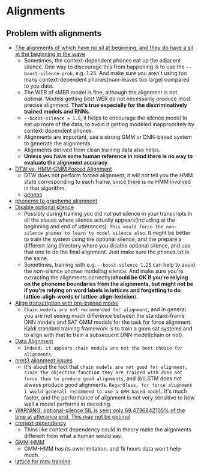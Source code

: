 # Alignments
## Problem with alignments
- [The alignments of which have no sil at beginning, and they do have a sil at the beginning in the wave][1]
    - Sometimes, the context-dependent phones eat up the adjacent silence. One way to discourage this from happening is to use the `--boost-silence-prob`, e.g. 1.25. And make sure you aren't using too many context-dependent phones(num-leaves too large) compared to you data.
    - The WER of sMBR model is fine, although the alignment is not optimal. Models getting best WER do not necessarily produce most precise alignment. **That's true especially for the discriminatively trained models and RNNs**.
    - `--boost-silence = 1.5`, it helps to encourage the silence model to eat up more of the data, to avoid it getting modeled inappropritely by context-dependent phones.
    - Alignments are important, use a strong GMM or DNN-based system to generate the alignments.
    - Alignments derived from clean training data also helps.
    - **Unless you have some human reference in mind there is no way to evaluate the alignment accuracy**.
- [DTW vs. HMM-GMM Forced Alignment][2]
    - DTW does not perform forced alignment, it will not tell you the HMM state corresponding to each frame, since there is no HMM involved in that algorithm.
    - [aeneas][3]
- [phoneme to grapheme alignment][4]
- [Disable optional silence][5]
    - Possibly during training you did not put silence in your transcripts in all the places where silence actually appears(including at the beginning and end of utterances). `This would force the non-silence phones to learn to model silence also`. It might be better to train the system using the optional silence, and the prepare a different lang directory where you disable optional silence, and use that one to do the final alignment. Just make sure the phones.txt is the same.
    - Sometimes, training with e.g. `--boost-silence 1.25` can help to avoid the non-silence phones modeling silence. And make sure you're extracting the alignments correctly(**should be OK if you're relying on the phoneme boundaries from the alignments, but might not be if you're relying on word labels in lattices and forgetting to do lattice-aligh-words or lattice-align-lexicion**).
- [Align transcription with pre-trained model][6]
    - `Chain models are not recommended for alignment`, and in general you are not seeing much difference between the standard-frame DNN models and SAT GMM models for the task for force alignment. Kaldi standard training framework is to train a gmm sat systems and to align with that to train a subsequent DNN model(chain or not).
- [Data Alignment][7]
    - `Indeed, it appears chain models are not the best choice for alignments`.
- [nnet3 alignment issues][8]
    - It's about the fact that `chain models are not good for alignment, since the objective function they are trained with does not force them to produce good alignments`, and (b)LSTM does not always produce good alignments. `Regardless, for force alignment i would generall recommend to use a GMM based model`.  It's much faster, and the performance of alignment is not very sensitive to how well a model performs in decoding.
- [WARNING: optional-silence SIL is seen only 69.4736842105% of the time at utterance end. This may not be optimal][9]
- [context dependency][10]
    - Thins like context dependency could in theory make the alignments different from what a human would say.
- [GMM-HMM][11]
    - GMM-HMM has its own limitation, and 1k hours data won't help much.
- [lattice for mmi training][12]


[1]:https://groups.google.com/forum/#!topic/kaldi-help/_Ij6L4uORBE
[2]:https://groups.google.com/forum/#!searchin/kaldi-help/alignment|sort:date/kaldi-help/TKDf22Skmno/IFnxnBLnBwAJ
[3]:https://github.com/readbeyond/aeneas
[4]:https://groups.google.com/forum/#!searchin/kaldi-help/alignment|sort:date/kaldi-help/7ZWJd5fEVzQ/OiIMe0fSAQAJ
[5]:https://groups.google.com/forum/#!topic/kaldi-help/IVev7biMkTw
[6]:https://groups.google.com/forum/#!searchin/kaldi-help/chain$20alignment|sort:date/kaldi-help/vPFE0drJjwA/lIRyFbTgBgAJ
[7]:https://groups.google.com/forum/#!searchin/kaldi-help/chain$20alignment|sort:date/kaldi-help/y51nL83HwJA/sjonAlkgAQAJ
[8]:https://groups.google.com/forum/#!topic/kaldi-help/cSAm5iXGhZo
[9]:https://groups.google.com/forum/#!topic/kaldi-help/V8p2LTlyjBE
[10]:https://groups.google.com/forum/#!searchin/kaldi-help/gmm-hmm$20training|sort:date/kaldi-help/BkEub9VTUmk/ZJH8wz7pCAAJ
[11]:https://groups.google.com/forum/#!searchin/kaldi-help/gmm-hmm$20training|sort:date/kaldi-help/rlQ0MIFsQJ4/ptt8_g_DAwAJ
[12]:https://groups.google.com/forum/#!searchin/kaldi-help/gmm-hmm$20training|sort:date/kaldi-help/RNUpjyKTLZk/5XqQ7mT1BAAJ